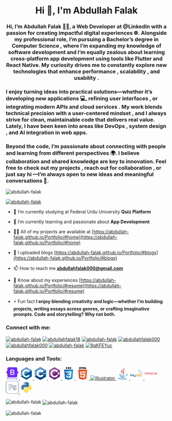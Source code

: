 <h1 align="center">Hi 👋, I'm Abdullah Falak</h1>
<h3 align="center">Hi, I’m Abdullah Falak 👨‍💻, a Web Developer at @LinkedIn with a passion for creating impactful digital experiences 🌐. Alongside my professional role, I’m pursuing a Bachelor’s degree in Computer Science , where I’m expanding my knowledge of software development and I’m equally zealous about learning cross-platform app development  using tools like Flutter and React Native. My curiosity  drives me to constantly explore new technologies that enhance performance , scalability , and usability . </h3>
<h3>I enjoy turning ideas  into practical solutions—whether it’s developing new applications ‍💻, refining user interfaces , or integrating modern APIs and cloud services . My work blends technical precision  with a user-centered mindset , and I always strive for clean, maintainable code that delivers real value. Lately, I have been keen into areas like DevOps , system design , and AI integration in web apps.</h3>
 <h3>Beyond the code, I’m passionate about connecting with people and learning from different perspectives 🌍. I believe collaboration  and shared knowledge  are key to innovation. Feel free to check out my projects , reach out for collaboration , or just say hi —I’m always open to new ideas and meaningful conversations 💬.</h3>

<p align="left"> <img src="https://komarev.com/ghpvc/?username=abdullah-falak&label=Profile%20views&color=0e75b6&style=flat" alt="abdullah-falak" /> </p>

<p align="left"> <a href="https://github.com/ryo-ma/github-profile-trophy"><img src="https://github-profile-trophy.vercel.app/?username=abdullah-falak" alt="abdullah-falak" /></a> </p>

- 🔭 I’m currently studying at Federal Urdu University **Quiz Platform**

- 🌱 I’m currently learning and passionate about **App Development**

- 👨‍💻 All of my projects are available at [https://abdullah-falak.github.io/Portfolio/#home](https://abdullah-falak.github.io/Portfolio/#home)

- 📝 I uploaded blogs [https://abdullah-falak.github.io/Portfolio/#blogs](https://abdullah-falak.github.io/Portfolio/#blogs)

- 📫 How to reach me **abdullahfalak000@gmail.com**

- 📄 Know about my experiences [https://abdullah-falak.github.io/Portfolio/#resume](https://abdullah-falak.github.io/Portfolio/#resume)

- ⚡ Fun fact **I enjoy blending creativity and logic—whether I’m building projects, writing essays across genres, or crafting imaginative prompts. Code and storytelling? Why not both.**

<h3 align="left">Connect with me:</h3>
<p align="left">
<a href="https://dev.to/abdullah-falak" target="blank"><img align="center" src="https://raw.githubusercontent.com/rahuldkjain/github-profile-readme-generator/master/src/images/icons/Social/devto.svg" alt="abdullah-falak" height="30" width="40" /></a>
<a href="https://twitter.com/abdullahfalak18" target="blank"><img align="center" src="https://raw.githubusercontent.com/rahuldkjain/github-profile-readme-generator/master/src/images/icons/Social/twitter.svg" alt="abdullahfalak18" height="30" width="40" /></a>
<a href="https://linkedin.com/in/abdullah-falak" target="blank"><img align="center" src="https://raw.githubusercontent.com/rahuldkjain/github-profile-readme-generator/master/src/images/icons/Social/linked-in-alt.svg" alt="abdullah-falak" height="30" width="40" /></a>
<a href="https://kaggle.com/abdullahfalak000" target="blank"><img align="center" src="https://raw.githubusercontent.com/rahuldkjain/github-profile-readme-generator/master/src/images/icons/Social/kaggle.svg" alt="abdullahfalak000" height="30" width="40" /></a>
<a href="https://instagram.com/abdullahfalak000" target="blank"><img align="center" src="https://raw.githubusercontent.com/rahuldkjain/github-profile-readme-generator/master/src/images/icons/Social/instagram.svg" alt="abdullahfalak000" height="30" width="40" /></a>
<a href="https://www.leetcode.com/abdullah-falak" target="blank"><img align="center" src="https://raw.githubusercontent.com/rahuldkjain/github-profile-readme-generator/master/src/images/icons/Social/leet-code.svg" alt="abdullah-falak" height="30" width="40" /></a>
<a href="https://discord.gg/9aKFEYuc" target="blank"><img align="center" src="https://raw.githubusercontent.com/rahuldkjain/github-profile-readme-generator/master/src/images/icons/Social/discord.svg" alt="9aKFEYuc" height="30" width="40" /></a>
</p>

<h3 align="left">Languages and Tools:</h3>
<p align="left"> <a href="https://getbootstrap.com" target="_blank" rel="noreferrer"> <img src="https://raw.githubusercontent.com/devicons/devicon/master/icons/bootstrap/bootstrap-plain-wordmark.svg" alt="bootstrap" width="40" height="40"/> </a> <a href="https://www.cprogramming.com/" target="_blank" rel="noreferrer"> <img src="https://raw.githubusercontent.com/devicons/devicon/master/icons/c/c-original.svg" alt="c" width="40" height="40"/> </a> <a href="https://www.w3schools.com/cpp/" target="_blank" rel="noreferrer"> <img src="https://raw.githubusercontent.com/devicons/devicon/master/icons/cplusplus/cplusplus-original.svg" alt="cplusplus" width="40" height="40"/> </a> <a href="https://www.w3schools.com/cs/" target="_blank" rel="noreferrer"> <img src="https://raw.githubusercontent.com/devicons/devicon/master/icons/csharp/csharp-original.svg" alt="csharp" width="40" height="40"/> </a> <a href="https://www.w3schools.com/css/" target="_blank" rel="noreferrer"> <img src="https://raw.githubusercontent.com/devicons/devicon/master/icons/css3/css3-original-wordmark.svg" alt="css3" width="40" height="40"/> </a> <a href="https://www.w3.org/html/" target="_blank" rel="noreferrer"> <img src="https://raw.githubusercontent.com/devicons/devicon/master/icons/html5/html5-original-wordmark.svg" alt="html5" width="40" height="40"/> </a> <a href="https://www.adobe.com/in/products/illustrator.html" target="_blank" rel="noreferrer"> <img src="https://www.vectorlogo.zone/logos/adobe_illustrator/adobe_illustrator-icon.svg" alt="illustrator" width="40" height="40"/> </a> <a href="https://www.java.com" target="_blank" rel="noreferrer"> <img src="https://raw.githubusercontent.com/devicons/devicon/master/icons/java/java-original.svg" alt="java" width="40" height="40"/> </a> <a href="https://www.mysql.com/" target="_blank" rel="noreferrer"> <img src="https://raw.githubusercontent.com/devicons/devicon/master/icons/mysql/mysql-original-wordmark.svg" alt="mysql" width="40" height="40"/> </a> <a href="https://www.oracle.com/" target="_blank" rel="noreferrer"> <img src="https://raw.githubusercontent.com/devicons/devicon/master/icons/oracle/oracle-original.svg" alt="oracle" width="40" height="40"/> </a> <a href="https://www.photoshop.com/en" target="_blank" rel="noreferrer"> <img src="https://raw.githubusercontent.com/devicons/devicon/master/icons/photoshop/photoshop-line.svg" alt="photoshop" width="40" height="40"/> </a> <a href="https://www.python.org" target="_blank" rel="noreferrer"> <img src="https://raw.githubusercontent.com/devicons/devicon/master/icons/python/python-original.svg" alt="python" width="40" height="40"/> </a> </p>

<p><img align="left" src="https://github-readme-stats.vercel.app/api/top-langs?username=abdullah-falak&show_icons=true&locale=en&layout=compact" alt="abdullah-falak" /></p>

<p>&nbsp;<img align="center" src="https://github-readme-stats.vercel.app/api?username=abdullah-falak&show_icons=true&locale=en" alt="abdullah-falak" /></p>

<p><img align="center" src="https://github-readme-streak-stats.herokuapp.com/?user=abdullah-falak&" alt="abdullah-falak" /></p>
